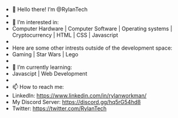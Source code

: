 - 👋 Hello there! I’m @RylanTech
- 
- 👀 I’m interested in:
- Computer Hardware | Computer Software | Operating systems | Cryptocurrency | HTML | CSS | Javascript 
- 
- Here are some other intrests outside of the development space:
- Gaming | Star Wars | Lego
- 
- 🌱 I’m currently learning:
- Javascipt | Web Development
- 
- 📫 How to reach me:
- LinkedIn: https://www.linkedin.com/in/rylanworkman/
- My Discord Server: https://discord.gg/hq5rG54hd8
- Twitter: https://twitter.com/RylanTech
